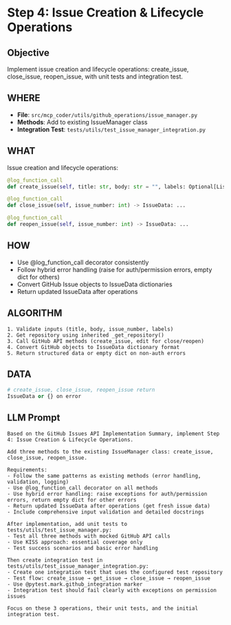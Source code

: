 # Step 4: Issue Creation & Lifecycle Operations

## Objective
Implement issue creation and lifecycle operations: create_issue, close_issue, reopen_issue, with unit tests and integration test.

## WHERE
- **File**: `src/mcp_coder/utils/github_operations/issue_manager.py`
- **Methods**: Add to existing IssueManager class
- **Integration Test**: `tests/utils/test_issue_manager_integration.py`

## WHAT
Issue creation and lifecycle operations:
```python
@log_function_call
def create_issue(self, title: str, body: str = "", labels: Optional[List[str]] = None) -> IssueData: ...

@log_function_call
def close_issue(self, issue_number: int) -> IssueData: ...

@log_function_call
def reopen_issue(self, issue_number: int) -> IssueData: ...
```

## HOW
- Use @log_function_call decorator consistently
- Follow hybrid error handling (raise for auth/permission errors, empty dict for others)
- Convert GitHub Issue objects to IssueData dictionaries
- Return updated IssueData after operations

## ALGORITHM
```
1. Validate inputs (title, body, issue_number, labels)
2. Get repository using inherited _get_repository()
3. Call GitHub API methods (create_issue, edit for close/reopen)
4. Convert GitHub objects to IssueData dictionary format
5. Return structured data or empty dict on non-auth errors
```

## DATA
```python
# create_issue, close_issue, reopen_issue return
IssueData or {} on error
```

## LLM Prompt
```
Based on the GitHub Issues API Implementation Summary, implement Step 4: Issue Creation & Lifecycle Operations.

Add three methods to the existing IssueManager class: create_issue, close_issue, reopen_issue.

Requirements:
- Follow the same patterns as existing methods (error handling, validation, logging)
- Use @log_function_call decorator on all methods
- Use hybrid error handling: raise exceptions for auth/permission errors, return empty dict for other errors
- Return updated IssueData after operations (get fresh issue data)
- Include comprehensive input validation and detailed docstrings

After implementation, add unit tests to tests/utils/test_issue_manager.py:
- Test all three methods with mocked GitHub API calls
- Use KISS approach: essential coverage only
- Test success scenarios and basic error handling

Then create integration test in tests/utils/test_issue_manager_integration.py:
- Create one integration test that uses the configured test repository
- Test flow: create_issue → get_issue → close_issue → reopen_issue
- Use @pytest.mark.github_integration marker
- Integration test should fail clearly with exceptions on permission issues

Focus on these 3 operations, their unit tests, and the initial integration test.
```
